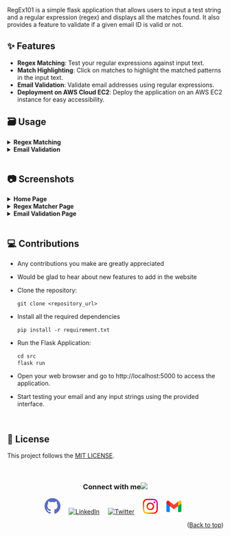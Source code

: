 RegEx101 is a simple flask application that allows users to input a test string and a regular expression (regex) and displays all the matches found. It also provides a feature to validate if a given email ID is valid or not.

## ✨ Features
- **Regex Matching**: Test your regular expressions against input text.
- **Match Highlighting**: Click on matches to highlight the matched patterns in the input text.
- **Email Validation**: Validate email addresses using regular expressions.
- **Deployment on AWS Cloud EC2**: Deploy the application on an AWS EC2 instance for easy accessibility.
 
## 🗃️ Usage

<details>
<summary><b>Regex Matching</b></summary>
<br />    
    
1. Enter your regular expression in the provided input field.
2. Enter your test text in the text area.
3. Click on the "Match" button to see the matches.
4. Click on a match to highlight the matched pattern in the input text.
    
</details>

<details>
<summary><b>Email Validation</b></summary>
<br />
    
1. Enter your email regex in the provided input field.
2. Enter the email address you want to validate.
3. Click on the "Validate" button to check if the email address matches the regex.

</details>

<br />

## 📷 Screenshots

<details>
  <summary><b>Home Page</b></summary>
  <br />
  <img src="https://github.com/himanshu-03/RegEx101/assets/97957777/888649d2-ac34-4de2-8f6f-1ce6dcb18432" style="width: 75%;">
</details>

<details>
  <summary><b>Regex Matcher Page</b></summary>
  <br />
  <img src="https://github.com/himanshu-03/RegEx101/assets/97957777/0dd4ceba-9a22-4e85-b489-02a48fee057b" style="width: 75%;">
</details>

<details>
  <summary><b>Email Validation Page</b></summary>
  <br />
  <img src="https://github.com/himanshu-03/RegEx101/assets/97957777/14c4308d-4775-49be-ad7c-b708cbafd483" style="width: 75%;">
</details>


<br />

## 💻 Contributions

- Any contributions you make are greatly appreciated
- Would be glad to hear about new features to add in the website
- Clone the repository:
    ```
    git clone <repository_url>
    ```
- Install all the required dependencies
    ```
    pip install -r requirement.txt
    ```
- Run the Flask Application:
    ```
    cd src
    flask run
    ```
- Open your web browser and go to http://localhost:5000 to access the application.

- Start testing your email and any input strings using the provided interface.

<br />

## 🪪 License
This project follows the [MIT LICENSE](https://choosealicense.com/licenses/mit/).

<br />

<div align="center">
<h3> Connect with me<a href="https://gifyu.com/image/Zy2f"><img src="https://github.com/milaan9/milaan9/blob/main/Handshake.gif" width="50px"></a>
</h3> 
<p align="center">
    <a href="https://www.github.com/himanshu-03" target="_blank" rel="noreferrer"><img alt="Github" width="37px" src="https://github.com/himanshu-03/himanshu-03/raw/main/assets/socials/github.png"></a> &nbsp&nbsp&nbsp
    <a href="https://www.linkedin.com/in/agarwal-himanshu" target="_blank"><img alt="LinkedIn" width="35px" src="https://cdn.iconscout.com/icon/free/png-512/free-linkedin-189-721962.png?f=webp&w=256"></a> &nbsp&nbsp&nbsp
    <a href="https://twitter.com/hiimanshu_03" target="_blank"><img alt="Twitter" width="35px" src="https://freelogopng.com/images/all_img/1690643777twitter-x%20logo-png-white.png"></a> &nbsp&nbsp&nbsp
    <a href="https://www.instagram.com/_._hiimanshu_._" target="_blank"><img alt="Instagram" width="35px" src="https://github.com/himanshu-03/himanshu-03/raw/main/assets/socials/instagram.png"></a> &nbsp&nbsp&nbsp
    <a href="mailto:himanshuaaagarwal2002@gmail.com" target="_blank"><img alt="Gmail" width="35px" src="https://github.com/himanshu-03/himanshu-03/raw/main/assets/socials/gmail.png"></a>&nbsp&nbsp&nbsp
<p align="right">(<a href="#top">Back to top</a>)</p>
</p> 


